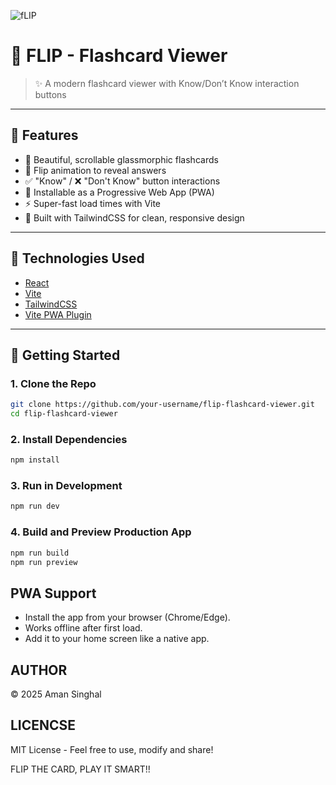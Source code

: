 ![fLIP](/FLIP/src/assets/logo.png)

# 🚀 FLIP - Flashcard Viewer

> ✨ A modern flashcard viewer with Know/Don’t Know interaction buttons

---

## 🌟 Features

- 🎴 Beautiful, scrollable glassmorphic flashcards
- 🔄 Flip animation to reveal answers
- ✅ "Know" / ❌ "Don't Know" button interactions
- 📱 Installable as a Progressive Web App (PWA)
- ⚡ Super-fast load times with Vite
- 🎨 Built with TailwindCSS for clean, responsive design

---

## 🧠 Technologies Used

- [React](https://reactjs.org/)
- [Vite](https://vitejs.dev/)
- [TailwindCSS](https://tailwindcss.com/)
- [Vite PWA Plugin](https://vite-plugin-pwa.netlify.app/)

---

## 🚀 Getting Started

### 1. Clone the Repo

```bash
git clone https://github.com/your-username/flip-flashcard-viewer.git
cd flip-flashcard-viewer
```

### 2. Install Dependencies

```bash
npm install
```

### 3. Run in Development

```bash
npm run dev
```

### 4. Build and Preview Production App

```bash
npm run build
npm run preview
```

## PWA Support

- Install the app from your browser (Chrome/Edge).
- Works offline after first load.
- Add it to your home screen like a native app.

## AUTHOR

© 2025 Aman Singhal

## LICENCSE

MIT License - Feel free to use, modify and share!

FLIP THE CARD, 
PLAY IT SMART!!